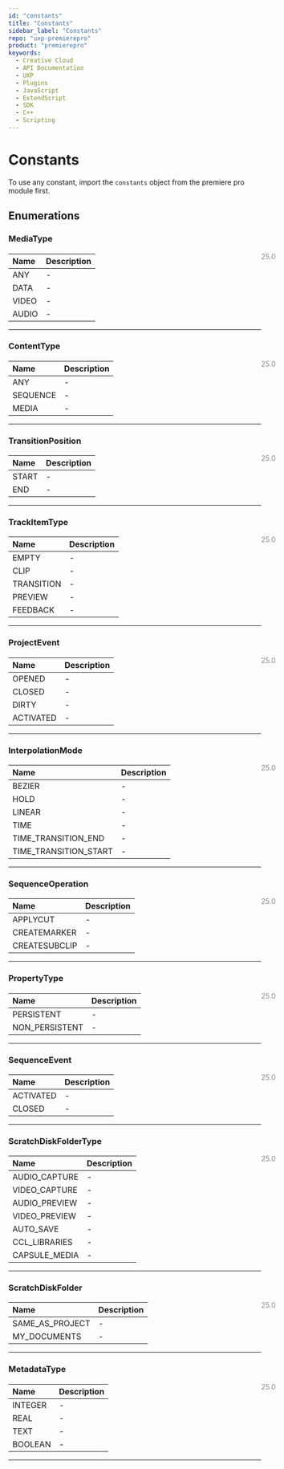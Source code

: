 ```yaml
---
id: "constants"
title: "Constants"
sidebar_label: "Constants"
repo: "uxp-premierepro"
product: "premierepro"
keywords:
  - Creative Cloud
  - API Documentation
  - UXP
  - Plugins
  - JavaScript
  - ExtendScript
  - SDK
  - C++
  - Scripting
---
```


# Constants

To use any constant, import the `constants` object from the premiere pro module first.

## Enumerations


### MediaType

<span class="minversion" style="display: block; margin-bottom: -1em; margin-left: 36em; float:left; opacity:0.5;">25.0</span>

| Name | Description |
| :------ | :------ |
| ANY | - |
| DATA | - |
| VIDEO | - |
| AUDIO | - |

___

### ContentType

<span class="minversion" style="display: block; margin-bottom: -1em; margin-left: 36em; float:left; opacity:0.5;">25.0</span>

| Name | Description |
| :------ | :------ |
| ANY | - |
| SEQUENCE | - |
| MEDIA | - |

___

### TransitionPosition

<span class="minversion" style="display: block; margin-bottom: -1em; margin-left: 36em; float:left; opacity:0.5;">25.0</span>

| Name | Description |
| :------ | :------ |
| START | - |
| END | - |

___

### TrackItemType

<span class="minversion" style="display: block; margin-bottom: -1em; margin-left: 36em; float:left; opacity:0.5;">25.0</span>

| Name | Description |
| :------ | :------ |
| EMPTY | - |
| CLIP | - |
| TRANSITION | - |
| PREVIEW | - |
| FEEDBACK | - |

___

### ProjectEvent

<span class="minversion" style="display: block; margin-bottom: -1em; margin-left: 36em; float:left; opacity:0.5;">25.0</span>

| Name | Description |
| :------ | :------ |
| OPENED | - |
| CLOSED | - |
| DIRTY | - |
| ACTIVATED | - |

___

### InterpolationMode

<span class="minversion" style="display: block; margin-bottom: -1em; margin-left: 36em; float:left; opacity:0.5;">25.0</span>

| Name | Description |
| :------ | :------ |
| BEZIER | - |
| HOLD | - |
| LINEAR | - |
| TIME | - |
| TIME_TRANSITION_END | - |
| TIME_TRANSITION_START | - |

___

### SequenceOperation

<span class="minversion" style="display: block; margin-bottom: -1em; margin-left: 36em; float:left; opacity:0.5;">25.0</span>

| Name | Description |
| :------ | :------ |
| APPLYCUT | - |
| CREATEMARKER | - |
| CREATESUBCLIP | - |

___

### PropertyType

<span class="minversion" style="display: block; margin-bottom: -1em; margin-left: 36em; float:left; opacity:0.5;">25.0</span>

| Name | Description |
| :------ | :------ |
| PERSISTENT | - |
| NON_PERSISTENT | - |

___

### SequenceEvent

<span class="minversion" style="display: block; margin-bottom: -1em; margin-left: 36em; float:left; opacity:0.5;">25.0</span>

| Name | Description |
| :------ | :------ |
| ACTIVATED | - |
| CLOSED | - |

___

### ScratchDiskFolderType

<span class="minversion" style="display: block; margin-bottom: -1em; margin-left: 36em; float:left; opacity:0.5;">25.0</span>

| Name | Description |
| :------ | :------ |
| AUDIO_CAPTURE | - |
| VIDEO_CAPTURE | - |
| AUDIO_PREVIEW | - |
| VIDEO_PREVIEW | - |
| AUTO_SAVE | - |
| CCL_LIBRARIES | - |
| CAPSULE_MEDIA | - |

___

### ScratchDiskFolder

<span class="minversion" style="display: block; margin-bottom: -1em; margin-left: 36em; float:left; opacity:0.5;">25.0</span>

| Name | Description |
| :------ | :------ |
| SAME_AS_PROJECT | - |
| MY_DOCUMENTS | - |

___

### MetadataType

<span class="minversion" style="display: block; margin-bottom: -1em; margin-left: 36em; float:left; opacity:0.5;">25.0</span>

| Name | Description |
| :------ | :------ |
| INTEGER | - |
| REAL | - |
| TEXT | - |
| BOOLEAN | - |

___

